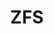 ---
lang: de
layout: doc
redirect_from:
- /de/wiki/ZFS/
- /de/doc/ZFS/
- /de/doc/zfs/
redirect_to: https://github.com/Qubes-Community/Contents/blob/master/docs/configuration/zfs.md
ref: 111
title: ZFS
---